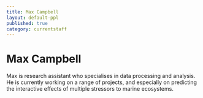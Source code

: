 ```yaml
---
title: Max Campbell
layout: default-ppl
published: true
category: currentstaff
---
```


# Max Campbell

Max is research assistant who specialises in data processing and analysis. He is currently working on a range of projects, and especially on predicting the interactive effects of multiple stressors to marine ecosystems. 
